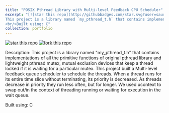 ```yaml
---
title: "POSIX Pthread Library with Multi-level Feedback CPU Scheduler"
excerpt: "[![star this repo](http://githubbadges.com/star.svg?user=saurabh-deochake&repo=POSIX-Pthread-Scheduler)](https://github.com/saurabh-deochake/POSIX-Pthread-Scheduler)[![fork this repo](http://githubbadges.com/fork.svg?user=saurabh-deochake&repo=POSIX-Pthread-Scheduler)](https://github.com/saurabh-deochake/POSIX-Pthread-Scheduler/fork) <br/><br/>
This project is a library named `my_pthread_t.h` that contains implementations of all the primitive functions of original pthread library.
<br/>Built using: C"
collection: portfolio
---
```


[![star this repo](http://githubbadges.com/star.svg?user=saurabh-deochake&repo=POSIX-Pthread-Scheduler)](https://github.com/saurabh-deochake/POSIX-Pthread-Scheduler)
[![fork this repo](http://githubbadges.com/fork.svg?user=saurabh-deochake&repo=POSIX-Pthread-Scheduler)](https://github.com/saurabh-deochake/POSIX-Pthread-Scheduler/fork)

Description: 
This project is a library named "my_pthread_t.h" that contains implementations of all the primitive functions of original pthread library and lightweight pthread mutex, mutual exclusion devices that keep a thread locked if it is waiting for a particular mutex. 
This project built a Multi-level feedback queue scheduler to schedule the threads. When a thread runs for its entire time 
slice without terminating, its priority is decreased. As threads decrease in priority they run less often, but for longer. 
We used ucontext to swap out/in the context of threading running or waiting for execution in the wait queue.

Built using: C
